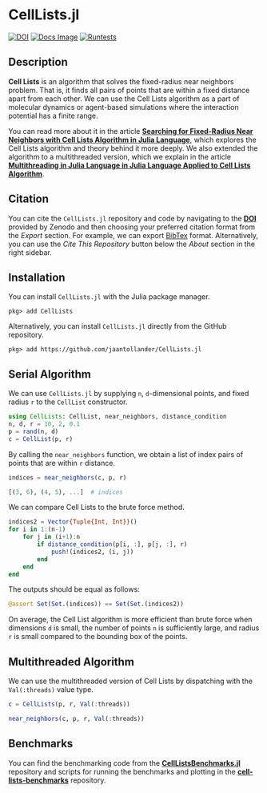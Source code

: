 # CellLists.jl
[![DOI](https://zenodo.org/badge/298188925.svg)](https://zenodo.org/badge/latestdoi/298188925)
[![Docs Image](https://img.shields.io/badge/docs-stable-blue.svg)](https://jaantollander.github.io/CellLists.jl/stable/)
[![Runtests](https://github.com/jaantollander/CellLists.jl/workflows/Runtests/badge.svg)](https://github.com/jaantollander/CellLists.jl/actions/workflows/Runtests.yml)


## Description
**Cell Lists** is an algorithm that solves the fixed-radius near neighbors problem. That is, it finds all pairs of points that are within a fixed distance apart from each other. We can use the Cell Lists algorithm as a part of molecular dynamics or agent-based simulations where the interaction potential has a finite range.

You can read more about it in the article [**Searching for Fixed-Radius Near Neighbors with Cell Lists Algorithm in Julia Language**](https://jaantollander.com/post/searching-for-fixed-radius-near-neighbors-with-cell-lists-algorithm-in-julia-language/), which explores the Cell Lists algorithm and theory behind it more deeply. We also extended the algorithm to a multithreaded version, which we explain in the article [**Multithreading in Julia Language in Julia Language Applied to Cell Lists Algorithm**](https://jaantollander.com/post/multithreading-in-julia-language-applied-to-cell-lists-algorithm/).


## Citation
You can cite the `CellLists.jl` repository and code by navigating to the [**DOI**](https://zenodo.org/badge/latestdoi/298188925) provided by Zenodo and then choosing your preferred citation format from the *Export* section. For example, we can export [BibTex](https://zenodo.org/record/5075063/export/hx) format. Alternatively, you can use the *Cite This Repository* button below the *About* section in the right sidebar.


## Installation
You can install `CellLists.jl` with the Julia package manager.

```
pkg> add CellLists
```

Alternatively, you can install `CellLists.jl` directly from the GitHub repository.

```
pkg> add https://github.com/jaantollander/CellLists.jl
```


## Serial Algorithm
We can use `CellLists.jl` by supplying `n`, `d`-dimensional points, and fixed radius `r` to the `CellList` constructor.

```julia
using CellLists: CellList, near_neighbors, distance_condition
n, d, r = 10, 2, 0.1
p = rand(n, d)
c = CellList(p, r)
```

By calling the `near_neighbors` function, we obtain a list of index pairs of points that are within `r` distance.

```julia
indices = near_neighbors(c, p, r)
```

```julia
[(3, 6), (4, 5), ...]  # indices
```

We can compare Cell Lists to the brute force method.

```julia
indices2 = Vector{Tuple{Int, Int}}()
for i in 1:(n-1)
    for j in (i+1):n
        if distance_condition(p[i, :], p[j, :], r)
            push!(indices2, (i, j))
        end
    end
end
```

The outputs should be equal as follows:

```julia
@assert Set(Set.(indices)) == Set(Set.(indices2))
```

On average, the Cell List algorithm is more efficient than brute force when dimensions `d` is small, the number of points `n` is sufficiently large, and radius `r` is small compared to the bounding box of the points.


## Multithreaded Algorithm
We can use the multithreaded version of Cell Lists by dispatching with the `Val(:threads)` value type.

```julia
c = CellLists(p, r, Val(:threads))
```

```julia
near_neighbors(c, p, r, Val(:threads))
```


## Benchmarks
You can find the benchmarking code from the [**CellListsBenchmarks.jl**](https://github.com/jaantollander/CellListsBenchmarks.jl) repository and scripts for running the benchmarks and plotting in the [**cell-lists-benchmarks**](https://github.com/jaantollander/cell-lists-benchmarks) repository.
